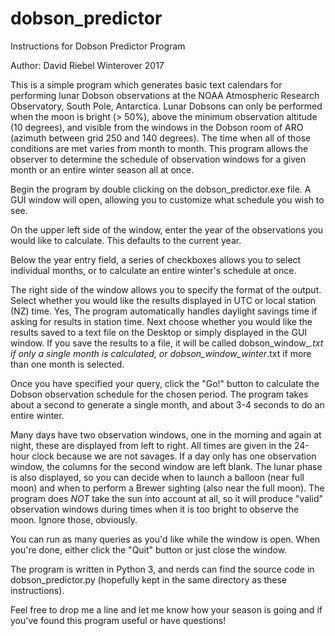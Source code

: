 # dobson_predictor
Instructions for Dobson Predictor Program

Author: David Riebel Winterover 2017

This is a simple program which generates basic text calendars for performing lunar Dobson observations at the NOAA Atmospheric Research Observatory, South Pole, Antarctica.  Lunar Dobsons can only be performed when the moon is bright (> 50%), above the minimum observation altitude (10 degrees), and visible from the windows in the Dobson room of ARO (azimuth between grid 250 and 140 degrees).  The time when all of those conditions are met varies from month to month.  This program allows the observer to determine the schedule of observation windows for a given month or an entire winter season all at once.

Begin the program by double clicking on the dobson_predictor.exe file.  A GUI window will open, allowing you to customize what schedule you wish to see.

On the upper left side of the window, enter the year of the observations you would like to calculate.  This defaults to the current year.

Below the year entry field, a series of checkboxes allows you to select individual months, or to calculate an entire winter's schedule at once.

The right side of the window allows you to specify the format of the output.  Select whether you would like the results displayed in UTC or local station (NZ) time.  Yes, The program automatically handles daylight savings time if asking for results in station time.  Next choose whether you would like the results saved to a text file on the Desktop or simply displayed in the GUI window.  If you save the results to a file, it  will be called dobson_window_<month>_<year>.txt if only a single month is calculated, or dobson_window_winter_<year>.txt if more than one month is selected.

Once you have specified your query, click the "Go!" button to calculate the Dobson observation schedule for the chosen period.  The program takes about a second to generate a single month, and about 3-4 seconds to do an entire winter.

Many days have two observation windows, one in the morning and again at night, these are displayed from left to right.  All times are given in the 24-hour clock because we are not savages.  If a day only has one observation window, the columns for the second window are left blank.  The lunar phase is also displayed, so you can decide when to launch a balloon (near full moon) and when to perform a Brewer sighting (also near the full moon).  The program does *NOT* take the sun into account at all, so it will produce "valid" observation windows during times when it is too bright to observe the moon.  Ignore those, obviously.

You can run as many queries as you'd like while the window is open.  When you're done, either click the "Quit" button or just close the window.

The program is written in Python 3, and nerds can find the source code in dobson_predictor.py (hopefully kept in the same directory as these instructions).

Feel free to drop me a line and let me know how your season is going and if you've found this program useful or have questions!
